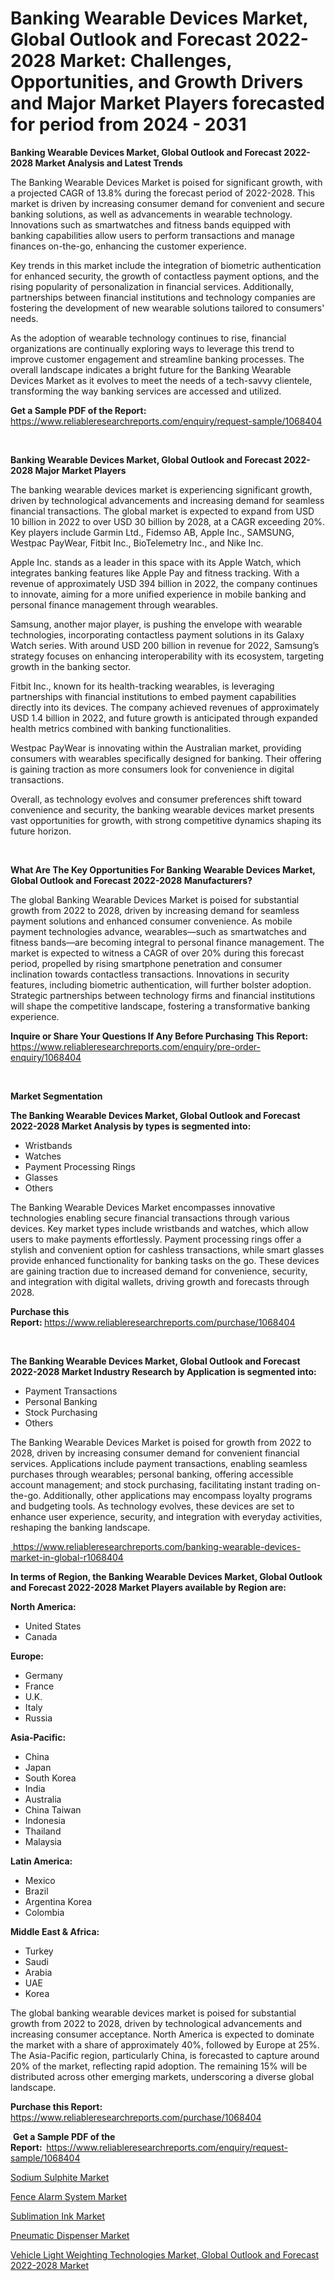 <p><h1>Banking Wearable Devices Market, Global Outlook and Forecast 2022-2028 Market: Challenges, Opportunities, and Growth Drivers and Major Market Players forecasted for period from 2024 - 2031</h1></p><p><strong>Banking Wearable Devices Market, Global Outlook and Forecast 2022-2028 Market Analysis and Latest Trends</strong></p>
<p><p>The Banking Wearable Devices Market is poised for significant growth, with a projected CAGR of 13.8% during the forecast period of 2022-2028. This market is driven by increasing consumer demand for convenient and secure banking solutions, as well as advancements in wearable technology. Innovations such as smartwatches and fitness bands equipped with banking capabilities allow users to perform transactions and manage finances on-the-go, enhancing the customer experience.</p><p>Key trends in this market include the integration of biometric authentication for enhanced security, the growth of contactless payment options, and the rising popularity of personalization in financial services. Additionally, partnerships between financial institutions and technology companies are fostering the development of new wearable solutions tailored to consumers' needs.</p><p>As the adoption of wearable technology continues to rise, financial organizations are continually exploring ways to leverage this trend to improve customer engagement and streamline banking processes. The overall landscape indicates a bright future for the Banking Wearable Devices Market as it evolves to meet the needs of a tech-savvy clientele, transforming the way banking services are accessed and utilized.</p></p>
<p><strong>Get a Sample PDF of the Report:&nbsp;</strong> <a href="https://www.reliableresearchreports.com/enquiry/request-sample/1068404">https://www.reliableresearchreports.com/enquiry/request-sample/1068404</a></p>
<p>&nbsp;</p>
<p><strong>Banking Wearable Devices Market, Global Outlook and Forecast 2022-2028 Major Market Players</strong></p>
<p><p>The banking wearable devices market is experiencing significant growth, driven by technological advancements and increasing demand for seamless financial transactions. The global market is expected to expand from USD 10 billion in 2022 to over USD 30 billion by 2028, at a CAGR exceeding 20%. Key players include Garmin Ltd., Fidemso AB, Apple Inc., SAMSUNG, Westpac PayWear, Fitbit Inc., BioTelemetry Inc., and Nike Inc.</p><p>Apple Inc. stands as a leader in this space with its Apple Watch, which integrates banking features like Apple Pay and fitness tracking. With a revenue of approximately USD 394 billion in 2022, the company continues to innovate, aiming for a more unified experience in mobile banking and personal finance management through wearables.</p><p>Samsung, another major player, is pushing the envelope with wearable technologies, incorporating contactless payment solutions in its Galaxy Watch series. With around USD 200 billion in revenue for 2022, Samsung’s strategy focuses on enhancing interoperability with its ecosystem, targeting growth in the banking sector.</p><p>Fitbit Inc., known for its health-tracking wearables, is leveraging partnerships with financial institutions to embed payment capabilities directly into its devices. The company achieved revenues of approximately USD 1.4 billion in 2022, and future growth is anticipated through expanded health metrics combined with banking functionalities.</p><p>Westpac PayWear is innovating within the Australian market, providing consumers with wearables specifically designed for banking. Their offering is gaining traction as more consumers look for convenience in digital transactions.</p><p>Overall, as technology evolves and consumer preferences shift toward convenience and security, the banking wearable devices market presents vast opportunities for growth, with strong competitive dynamics shaping its future horizon.</p></p>
<p>&nbsp;</p>
<p><strong>What Are The Key Opportunities For Banking Wearable Devices Market, Global Outlook and Forecast 2022-2028 Manufacturers?</strong></p>
<p><p>The global Banking Wearable Devices Market is poised for substantial growth from 2022 to 2028, driven by increasing demand for seamless payment solutions and enhanced consumer convenience. As mobile payment technologies advance, wearables—such as smartwatches and fitness bands—are becoming integral to personal finance management. The market is expected to witness a CAGR of over 20% during this forecast period, propelled by rising smartphone penetration and consumer inclination towards contactless transactions. Innovations in security features, including biometric authentication, will further bolster adoption. Strategic partnerships between technology firms and financial institutions will shape the competitive landscape, fostering a transformative banking experience.</p></p>
<p><strong>Inquire or Share Your Questions If Any Before Purchasing This Report:</strong> <a href="https://www.reliableresearchreports.com/enquiry/pre-order-enquiry/1068404">https://www.reliableresearchreports.com/enquiry/pre-order-enquiry/1068404</a></p>
<p>&nbsp;</p>
<p><strong>Market Segmentation</strong></p>
<p><strong>The Banking Wearable Devices Market, Global Outlook and Forecast 2022-2028 Market Analysis by types is segmented into:</strong></p>
<p><ul><li>Wristbands</li><li>Watches</li><li>Payment Processing Rings</li><li>Glasses</li><li>Others</li></ul></p>
<p><p>The Banking Wearable Devices Market encompasses innovative technologies enabling secure financial transactions through various devices. Key market types include wristbands and watches, which allow users to make payments effortlessly. Payment processing rings offer a stylish and convenient option for cashless transactions, while smart glasses provide enhanced functionality for banking tasks on the go. These devices are gaining traction due to increased demand for convenience, security, and integration with digital wallets, driving growth and forecasts through 2028.</p></p>
<p><strong>Purchase this Report:&nbsp;</strong><a href="https://www.reliableresearchreports.com/purchase/1068404">https://www.reliableresearchreports.com/purchase/1068404</a></p>
<p>&nbsp;</p>
<p><strong>The Banking Wearable Devices Market, Global Outlook and Forecast 2022-2028 Market Industry Research by Application is segmented into:</strong></p>
<p><ul><li>Payment Transactions</li><li>Personal Banking</li><li>Stock Purchasing</li><li>Others</li></ul></p>
<p><p>The Banking Wearable Devices Market is poised for growth from 2022 to 2028, driven by increasing consumer demand for convenient financial services. Applications include payment transactions, enabling seamless purchases through wearables; personal banking, offering accessible account management; and stock purchasing, facilitating instant trading on-the-go. Additionally, other applications may encompass loyalty programs and budgeting tools. As technology evolves, these devices are set to enhance user experience, security, and integration with everyday activities, reshaping the banking landscape.</p></p>
<p><a href="https://www.reliableresearchreports.com/banking-wearable-devices-market-in-global-r1068404">&nbsp;https://www.reliableresearchreports.com/banking-wearable-devices-market-in-global-r1068404</a></p>
<p><strong>In terms of Region, the Banking Wearable Devices Market, Global Outlook and Forecast 2022-2028 Market Players available by Region are:</strong></p>
<p>
    <p> <strong> North America: </strong>
        <ul>
            <li>United States</li>
            <li>Canada</li>
        </ul>
        </p> 
    <p> <strong> Europe: </strong>
        <ul>
            <li>Germany</li>
            <li>France</li>
            <li>U.K.</li>
            <li>Italy</li>
            <li>Russia</li>
        </ul>
        </p> 
    <p> <strong> Asia-Pacific: </strong>
        <ul>
            <li>China</li>
            <li>Japan</li>
            <li>South Korea</li>
            <li>India</li>
            <li>Australia</li>
            <li>China Taiwan</li>
            <li>Indonesia</li>
            <li>Thailand</li>
            <li>Malaysia</li>
        </ul>
        </p> 
    <p> <strong> Latin America: </strong>
        <ul>
            <li>Mexico</li>
            <li>Brazil</li>
            <li>Argentina Korea</li>
            <li>Colombia</li>
        </ul>
        </p> 
    <p> <strong> Middle East & Africa: </strong>
        <ul>
            <li>Turkey</li>
            <li>Saudi</li>
            <li>Arabia</li>
            <li>UAE</li>
            <li>Korea</li>
        </ul>
    </p>
    </p>
<p><p>The global banking wearable devices market is poised for substantial growth from 2022 to 2028, driven by technological advancements and increasing consumer acceptance. North America is expected to dominate the market with a share of approximately 40%, followed by Europe at 25%. The Asia-Pacific region, particularly China, is forecasted to capture around 20% of the market, reflecting rapid adoption. The remaining 15% will be distributed across other emerging markets, underscoring a diverse global landscape.</p></p>
<p><strong>Purchase this Report: </strong><a href="https://www.reliableresearchreports.com/purchase/1068404">https://www.reliableresearchreports.com/purchase/1068404</a></p>
<p>&nbsp;<strong>Get a Sample PDF of the Report:&nbsp;&nbsp;</strong><a href="https://www.reliableresearchreports.com/enquiry/request-sample/1068404">https://www.reliableresearchreports.com/enquiry/request-sample/1068404</a></p>
<p><strong></strong></p>
<p><p><a href="https://issuu.com/reportprime-2/docs/sodium-sulphite-market-size-2030.pp_1aedd82165faa2">Sodium Sulphite Market</a></p><p><a href="https://medium.com/@lindakreitz382024/the-fence-alarm-system-market-research-report-provides-an-in-depth-and-up-to-date-analysis-of-the-fe1bf649d1ad?postPublishedType=initial">Fence Alarm System Market</a></p><p><a href="https://issuu.com/reportprime-2/docs/sublimation-ink-market-size-2030.pp_25089fa859d292">Sublimation Ink Market</a></p><p><a href="https://www.linkedin.com/pulse/mapping-pneumatic-dispenser-market-trends-challenges-breakthroughs-te6ye?trackingId=GMCKJ1VJSgq8wIkT7IFOzw%3D%3D">Pneumatic Dispenser Market</a></p><p><a href="https://github.com/RunaHaque64/Market-Research-Report-List-1/blob/main/vehicle-light-weighting-technologies-market-global-outlook-and-forecast-2022-2028-market.md">Vehicle Light Weighting Technologies Market, Global Outlook and Forecast 2022-2028 Market</a></p></p>